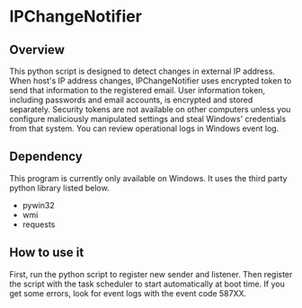 # IPChangeNotifier
## Overview
This python script is designed to detect changes in external IP address. When host's IP address changes, IPChangeNotifier uses encrypted token to send that information to the registered email. User information token, including passwords and email accounts, is encrypted and stored separately. Security tokens are not available on other computers unless you configure maliciously manipulated settings and steal Windows' credentials from that system. You can review operational logs in Windows event log.

## Dependency
This program is currently only available on Windows. It uses the third party python library listed below. 
- pywin32
- wmi
- requests

## How to use it
First, run the python script to register new sender and listener. Then register the script with the task scheduler to start automatically at boot time. If you get some errors, look for event logs with the event code 587XX.
